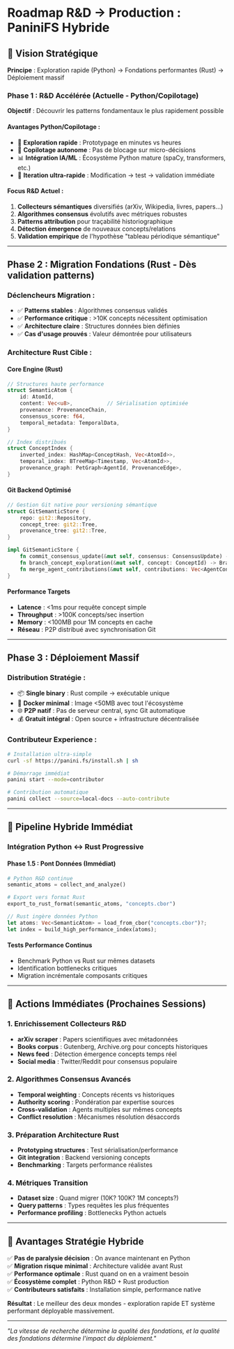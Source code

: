 # Roadmap R&D → Production : PaniniFS Hybride

## 🧭 Vision Stratégique

**Principe** : Exploration rapide (Python) → Fondations performantes (Rust) → Déploiement massif

### Phase 1 : R&D Accélérée (Actuelle - Python/Copilotage)
**Objectif** : Découvrir les patterns fondamentaux le plus rapidement possible

#### Avantages Python/Copilotage :
- 🔬 **Exploration rapide** : Prototypage en minutes vs heures
- 🤖 **Copilotage autonome** : Pas de blocage sur micro-décisions
- 📊 **Intégration IA/ML** : Écosystème Python mature (spaCy, transformers, etc.)
- 🔄 **Iteration ultra-rapide** : Modification → test → validation immédiate

#### Focus R&D Actuel :
1. **Collecteurs sémantiques** diversifiés (arXiv, Wikipedia, livres, papers...)
2. **Algorithmes consensus** évolutifs avec métriques robustes
3. **Patterns attribution** pour traçabilité historiographique
4. **Détection émergence** de nouveaux concepts/relations
5. **Validation empirique** de l'hypothèse "tableau périodique sémantique"

---

## Phase 2 : Migration Fondations (Rust - Dès validation patterns)

### Déclencheurs Migration :
- ✅ **Patterns stables** : Algorithmes consensus validés
- ✅ **Performance critique** : >10K concepts nécessitent optimisation  
- ✅ **Architecture claire** : Structures données bien définies
- ✅ **Cas d'usage prouvés** : Valeur démontrée pour utilisateurs

### Architecture Rust Cible :

#### Core Engine (Rust)
```rust
// Structures haute performance
struct SemanticAtom {
    id: AtomId,
    content: Vec<u8>,           // Sérialisation optimisée  
    provenance: ProvenanceChain,
    consensus_score: f64,
    temporal_metadata: TemporalData,
}

// Index distribués
struct ConceptIndex {
    inverted_index: HashMap<ConceptHash, Vec<AtomId>>,
    temporal_index: BTreeMap<Timestamp, Vec<AtomId>>,
    provenance_graph: PetGraph<AgentId, ProvenanceEdge>,
}
```

#### Git Backend Optimisé
```rust
// Gestion Git native pour versioning sémantique
struct GitSemanticStore {
    repo: git2::Repository,
    concept_tree: git2::Tree,
    provenance_tree: git2::Tree,
}

impl GitSemanticStore {
    fn commit_consensus_update(&mut self, consensus: ConsensusUpdate) -> CommitId;
    fn branch_concept_exploration(&mut self, concept: ConceptId) -> BranchId;
    fn merge_agent_contributions(&mut self, contributions: Vec<AgentContrib>) -> MergeResult;
}
```

#### Performance Targets
- **Latence** : <1ms pour requête concept simple
- **Throughput** : >100K concepts/sec insertion  
- **Memory** : <100MB pour 1M concepts en cache
- **Réseau** : P2P distribué avec synchronisation Git

---

## Phase 3 : Déploiement Massif

### Distribution Stratégie :
- 📦 **Single binary** : Rust compile → exécutable unique
- 🐳 **Docker minimal** : Image <50MB avec tout l'écosystème
- 🌐 **P2P natif** : Pas de serveur central, sync Git automatique
- 💰 **Gratuit intégral** : Open source + infrastructure décentralisée

### Contributeur Experience :
```bash
# Installation ultra-simple
curl -sf https://panini.fs/install.sh | sh

# Démarrage immédiat  
panini start --mode=contributor

# Contribution automatique
panini collect --source=local-docs --auto-contribute
```

---

## 🔄 Pipeline Hybride Immédiat

### Intégration Python ↔ Rust Progressive

#### Phase 1.5 : Pont Données (Immédiat)
```python
# Python R&D continue
semantic_atoms = collect_and_analyze()

# Export vers format Rust  
export_to_rust_format(semantic_atoms, "concepts.cbor")
```

```rust
// Rust ingère données Python
let atoms: Vec<SemanticAtom> = load_from_cbor("concepts.cbor")?;
let index = build_high_performance_index(atoms);
```

#### Tests Performance Continus
- Benchmark Python vs Rust sur mêmes datasets
- Identification bottlenecks critiques
- Migration incrémentale composants critiques

---

## 🎯 Actions Immédiates (Prochaines Sessions)

### 1. Enrichissement Collecteurs R&D
- **arXiv scraper** : Papers scientifiques avec métadonnées
- **Books corpus** : Gutenberg, Archive.org pour concepts historiques  
- **News feed** : Détection émergence concepts temps réel
- **Social media** : Twitter/Reddit pour consensus populaire

### 2. Algorithmes Consensus Avancés
- **Temporal weighting** : Concepts récents vs historiques
- **Authority scoring** : Pondération par expertise sources
- **Cross-validation** : Agents multiples sur mêmes concepts
- **Conflict resolution** : Mécanismes résolution désaccords

### 3. Préparation Architecture Rust
- **Prototyping structures** : Test sérialisation/performance
- **Git integration** : Backend versioning concepts
- **Benchmarking** : Targets performance réalistes

### 4. Métriques Transition
- **Dataset size** : Quand migrer (10K? 100K? 1M concepts?)
- **Query patterns** : Types requêtes les plus fréquentes
- **Performance profiling** : Bottlenecks Python actuels

---

## 🌟 Avantages Stratégie Hybride

✅ **Pas de paralysie décision** : On avance maintenant en Python  
✅ **Migration risque minimal** : Architecture validée avant Rust  
✅ **Performance optimale** : Rust quand on en a vraiment besoin  
✅ **Écosystème complet** : Python R&D + Rust production  
✅ **Contributeurs satisfaits** : Installation simple, performance native  

**Résultat** : Le meilleur des deux mondes - exploration rapide ET système performant déployable massivement.

---

*"La vitesse de recherche détermine la qualité des fondations, et la qualité des fondations détermine l'impact du déploiement."*
